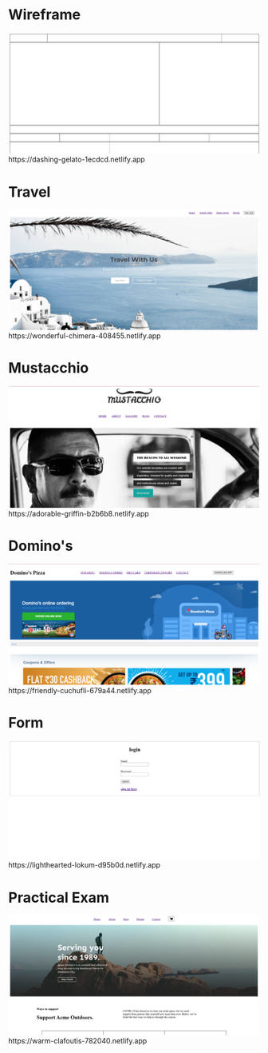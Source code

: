 <h1> Wireframe </h1>
<a href="https://dashing-gelato-1ecdcd.netlify.app"><img src="wireframe.png"></a>
https://dashing-gelato-1ecdcd.netlify.app


<h1> Travel </h1>
<a href="https://wonderful-chimera-408455.netlify.app"><img src="Travel.png"></a>
https://wonderful-chimera-408455.netlify.app


<h1> Mustacchio </h1>
<a href="https://adorable-griffin-b2b6b8.netlify.app"><img src="mustacchio.png"></a>
https://adorable-griffin-b2b6b8.netlify.app


<h1> Domino's </h1>
<a href="https://friendly-cuchufli-679a44.netlify.app"><img src="domino_s.png"></a>
https://friendly-cuchufli-679a44.netlify.app


<h1> Form </h1>
<a href="https://lighthearted-lokum-d95b0d.netlify.app"><img src="form.png"></a>
https://lighthearted-lokum-d95b0d.netlify.app


<h1> Practical Exam </h1>
<a href="https://warm-clafoutis-782040.netlify.app"><img src="practical exam.png"></a>
https://warm-clafoutis-782040.netlify.app
